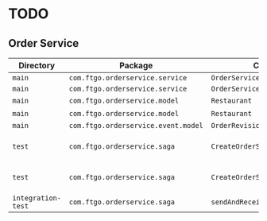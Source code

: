 # TODO

## Order Service
| Directory | Package | Class | Function | Description |
|----|----|----|----|----|
| `main` | `com.ftgo.orderservice.service` | `OrderService` | `noteReversingAuthorization()` | |
| `main` | `com.ftgo.orderservice.service` | `OrderService` | `reviseMenu()` | |
| `main` | `com.ftgo.orderservice.model` | `Restaurant` | `reviseMenu`() | |
| `main` | `com.ftgo.orderservice.model` | `Restaurant` | `verifyRestaurantDetails`() | |
| `main` | `com.ftgo.orderservice.event.model` | `OrderRevisionRejectedEvent` | `OrderRevisionRejectedEvent()` | |
| `test` | `com.ftgo.orderservice.saga` | `CreateOrderSagaTest` | `shouldCreateOrder()` | Add `TicketDetails` parameter. |
| `test` | `com.ftgo.orderservice.saga` | `CreateOrderSagaTest` | `shouldRejectDueToFailedAuthorizxation()` | Add `TicketDetails` parameter. | 
| `integration-test` | `com.ftgo.orderservice.saga` | `sendAndReceiveCommand()` | Verify that replyClass is allowed. | 
